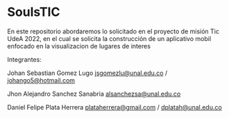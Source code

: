 # SoulsTIC
En este repositorio abordaremos lo solicitado en el proyecto de misión Tic UdeA 2022, en el cual se solicita la construcción de un aplicativo mobil enfocado en la visualizacion de lugares de interes

Integrantes:

Johan Sebastian Gomez Lugo jsgomezlu@unal.edu.co / johango5@hotmail.com

Jhon Alejandro Sanchez Sanabria alsanchezsa@unal.edu.co

Daniel Felipe Plata Herrera plataherrera@gmail.com / dplatah@unal.edu.co
